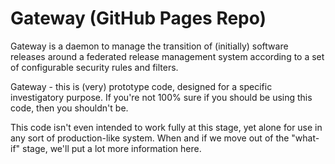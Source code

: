 Gateway (GitHub Pages Repo)
===========================

Gateway is a daemon to manage the transition of (initially) software releases around a federated release management system according to a set of configurable security rules and filters.

Gateway - this is (very) prototype code, designed for a specific investigatory purpose. If you're not 100% sure if you should be using this code, then you shouldn't be.

This code isn't even intended to work fully at this stage, yet alone for use in any sort of production-like system.  When and if we move out of the "what-if" stage, we'll put a lot more information here.
